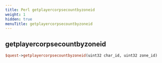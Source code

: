 ```yaml
---
title: Perl getplayercorpsecountbyzoneid
weight: 1
hidden: true
menuTitle: getplayercorpsecountbyzoneid
---
```

## getplayercorpsecountbyzoneid
```perl
$quest->getplayercorpsecountbyzoneid(uint32 char_id, uint32 zone_id)
```